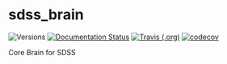 # sdss_brain

![Versions](https://img.shields.io/badge/python->3.7-blue)
[![Documentation Status](https://readthedocs.org/projects/sdss-brain/badge/?version=latest)](https://sdss-brain.readthedocs.io/en/latest/?badge=latest)
[![Travis (.org)](https://img.shields.io/travis/sdss/sdss_brain)](https://travis-ci.org/sdss/sdss_brain)
[![codecov](https://codecov.io/gh/sdss/sdss_brain/branch/master/graph/badge.svg)](https://codecov.io/gh/sdss/sdss_brain)

Core Brain for SDSS
